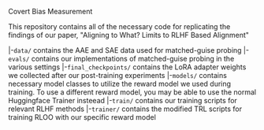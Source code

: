 Covert Bias Measurement 

This repository contains all of the necessary code for replicating the findings of our paper, "Aligning to What? Limits to RLHF Based Alignment" 

|-`data/` contains the AAE and SAE data used for matched-guise probing
|-`evals/` contains our implementations of matched-guise probing in the various settings
|-`final_checkpoints/` contains the LoRA adapter weights we collected after our post-training experiments
|-`models/` contains necessary model classes to utilize the reward model we used during training. To use a different reward model, you may be able to use the normal Huggingface Trainer insteead
|-`train/` contains our training scripts for relevant RLHF methods
|-`trainer/` contains the modified TRL scripts for training RLOO with our specific reward model 
